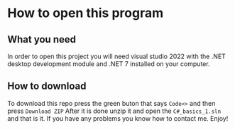 # How to open this program

## What you need
In order to open this project you will need visual studio 2022 with the .NET desktop development module
and .NET 7 installed on your computer.

## How to download
To download this repo press the green buton that says `Code<>` and then press `Download ZIP`
After it is done unzip it and open the `C#_basics_1.sln` and that is it.
If you have any problems you know how to contact me.
Enjoy!
